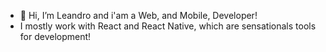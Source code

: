 - 👋 Hi, I’m Leandro and i'am a Web, and Mobile, Developer!
- I mostly work with React and React Native, which are sensationals tools for development!
